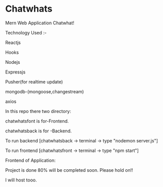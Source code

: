 # Chatwhats
Mern Web Application  Chatwhat!

Technology Used :-

Reactjs

Hooks

Nodejs

Expressjs

Pusher(for realtime update)

mongodb-(mongoose,changestream)

axios



In this repo there two directory:

chatwhatsfont is for-Frontend.

chatwhatsback is for -Backend.


To run backend [chatwhatsback -> terminal -> type "nodemon server.js"]


To run frontend [chatwhatsfront -> terminal -> type "npm start"]


Frontend of Application:







Project is done 80% will be completed soon.
Please hold on!!

I will host tooo.
